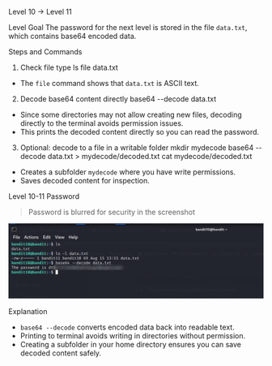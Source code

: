 Level 10 → Level 11

Level Goal
The password for the next level is stored in the file `data.txt`, which contains base64 encoded data.

Steps and Commands

1. Check file type
ls
file data.txt
- The `file` command shows that `data.txt` is ASCII text.

2. Decode base64 content directly
base64 --decode data.txt
- Since some directories may not allow creating new files, decoding directly to the terminal avoids permission issues.
- This prints the decoded content directly so you can read the password.

3. Optional: decode to a file in a writable folder
mkdir mydecode
base64 --decode data.txt > mydecode/decoded.txt
cat mydecode/decoded.txt
- Creates a subfolder `mydecode` where you have write permissions.
- Saves decoded content for inspection.

Level 10-11 Password
> Password is blurred for security in the screenshot

![Output](screenshots/command.png)

Explanation
- `base64 --decode` converts encoded data back into readable text.
- Printing to terminal avoids writing in directories without permission.
- Creating a subfolder in your home directory ensures you can save decoded content safely.
